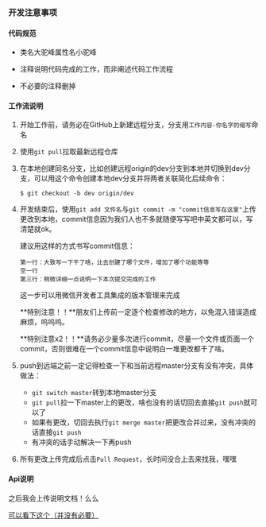 ### 开发注意事项

#### 代码规范

- 类名大驼峰属性名小驼峰
- 注释说明代码完成的工作，而非阐述代码工作流程

- 不必要的注释删掉



#### 工作流说明

1. 开始工作前，请务必在GitHub上新建远程分支，分支用`工作内容-你名字的缩写`命名

2. 使用`git pull`拉取最新远程仓库

3. 在本地创建同名分支，比如创建远程origin的dev分支到本地并切换到dev分支，可以用这个命令创建本地dev分支并将两者关联简化后续命令：

   ```
   $ git checkout -b dev origin/dev
   ```

4. 开发结束后，使用`git add 文件名`与`git commit -m "commit信息写在这里"`上传更改到本地，commit信息因为我们人也不多就随便写写吧中英文都可以，写清楚就ok。

   建议用这样的方式书写commit信息：

   ```
   第一行：大致写一下干了啥，比去创建了哪个文件，增加了哪个功能等等
   空一行
   第三行：稍微详细一点说明一下本次提交完成的工作
   ```

   这一步可以用微信开发者工具集成的版本管理来完成

   **特别注意！！**朋友们上传前一定逐个检查修改的地方，以免混入错误造成麻烦，呜呜呜。

   **特别注意x2！！**请务必少量多次进行commit，尽量一个文件或页面一个commit，否则很难在一个commit信息中说明白一堆更改都干了啥。

5. push到远端之前一定记得检查一下和当前远程master分支有没有冲突，具体做法：
   - `git switch master`转到本地master分支
   - `git pull`拉一下master上的更改，啥也没有的话切回去直接`git push`就可以了
   - 如果有更改，切回去执行`git merge master`把更改合并过来，没有冲突的话直接`git push`
   - 有冲突的话手动解决一下再push
6. 所有更改上传完成后点击`Pull Request`，长时间没合上去来找我，嘿嘿



#### Api说明

之后我会上传说明文档！么么

[可以看下这个（并没有必要）](https://developers.weixin.qq.com/miniprogram/dev/wxcloud/basis/getting-started.html)

